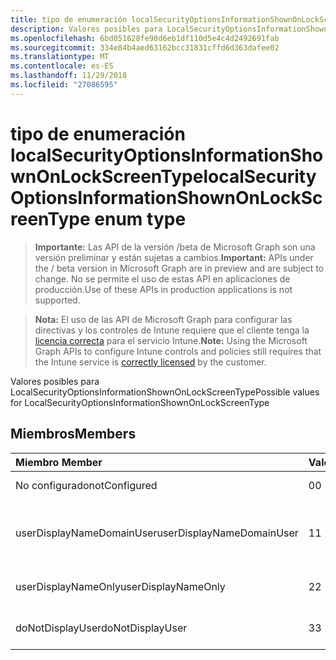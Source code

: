 ```yaml
---
title: tipo de enumeración localSecurityOptionsInformationShownOnLockScreenType
description: Valores posibles para LocalSecurityOptionsInformationShownOnLockScreenType
ms.openlocfilehash: 6bd051628fe98d6eb1df110d5e4c4d2492691fab
ms.sourcegitcommit: 334e84b4aed63162bcc31831cffd6d363dafee02
ms.translationtype: MT
ms.contentlocale: es-ES
ms.lasthandoff: 11/29/2018
ms.locfileid: "27086595"
---
```

# <a name="localsecurityoptionsinformationshownonlockscreentype-enum-type"></a><span data-ttu-id="cc9c7-103">tipo de enumeración localSecurityOptionsInformationShownOnLockScreenType</span><span class="sxs-lookup"><span data-stu-id="cc9c7-103">localSecurityOptionsInformationShownOnLockScreenType enum type</span></span>

> <span data-ttu-id="cc9c7-104">**Importante:** Las API de la versión /beta de Microsoft Graph son una versión preliminar y están sujetas a cambios.</span><span class="sxs-lookup"><span data-stu-id="cc9c7-104">**Important:** APIs under the / beta version in Microsoft Graph are in preview and are subject to change.</span></span> <span data-ttu-id="cc9c7-105">No se permite el uso de estas API en aplicaciones de producción.</span><span class="sxs-lookup"><span data-stu-id="cc9c7-105">Use of these APIs in production applications is not supported.</span></span>

> <span data-ttu-id="cc9c7-106">**Nota:** El uso de las API de Microsoft Graph para configurar las directivas y los controles de Intune requiere que el cliente tenga la [licencia correcta](https://go.microsoft.com/fwlink/?linkid=839381) para el servicio Intune.</span><span class="sxs-lookup"><span data-stu-id="cc9c7-106">**Note:** Using the Microsoft Graph APIs to configure Intune controls and policies still requires that the Intune service is [correctly licensed](https://go.microsoft.com/fwlink/?linkid=839381) by the customer.</span></span>

<span data-ttu-id="cc9c7-107">Valores posibles para LocalSecurityOptionsInformationShownOnLockScreenType</span><span class="sxs-lookup"><span data-stu-id="cc9c7-107">Possible values for LocalSecurityOptionsInformationShownOnLockScreenType</span></span>
## <a name="members"></a><span data-ttu-id="cc9c7-108">Miembros</span><span class="sxs-lookup"><span data-stu-id="cc9c7-108">Members</span></span>
|<span data-ttu-id="cc9c7-109">Miembro	</span><span class="sxs-lookup"><span data-stu-id="cc9c7-109">Member</span></span>|<span data-ttu-id="cc9c7-110">Valor</span><span class="sxs-lookup"><span data-stu-id="cc9c7-110">Value</span></span>|<span data-ttu-id="cc9c7-111">Descripción</span><span class="sxs-lookup"><span data-stu-id="cc9c7-111">Description</span></span>|
|:---|:---|:---|
|<span data-ttu-id="cc9c7-112">No configurado</span><span class="sxs-lookup"><span data-stu-id="cc9c7-112">notConfigured</span></span>|<span data-ttu-id="cc9c7-113">0</span><span class="sxs-lookup"><span data-stu-id="cc9c7-113">0</span></span>|<span data-ttu-id="cc9c7-114">No configurado</span><span class="sxs-lookup"><span data-stu-id="cc9c7-114">Not Configured</span></span>|
|<span data-ttu-id="cc9c7-115">userDisplayNameDomainUser</span><span class="sxs-lookup"><span data-stu-id="cc9c7-115">userDisplayNameDomainUser</span></span>|<span data-ttu-id="cc9c7-116">1</span><span class="sxs-lookup"><span data-stu-id="cc9c7-116">1</span></span>|<span data-ttu-id="cc9c7-117">Nombre de usuario para mostrar, nombres de dominio y usuario</span><span class="sxs-lookup"><span data-stu-id="cc9c7-117">User display name, domain and user names</span></span>|
|<span data-ttu-id="cc9c7-118">userDisplayNameOnly</span><span class="sxs-lookup"><span data-stu-id="cc9c7-118">userDisplayNameOnly</span></span>|<span data-ttu-id="cc9c7-119">2</span><span class="sxs-lookup"><span data-stu-id="cc9c7-119">2</span></span>|<span data-ttu-id="cc9c7-120">Sólo nombre de usuario para mostrar</span><span class="sxs-lookup"><span data-stu-id="cc9c7-120">User display name only</span></span>|
|<span data-ttu-id="cc9c7-121">doNotDisplayUser</span><span class="sxs-lookup"><span data-stu-id="cc9c7-121">doNotDisplayUser</span></span>|<span data-ttu-id="cc9c7-122">3</span><span class="sxs-lookup"><span data-stu-id="cc9c7-122">3</span></span>|<span data-ttu-id="cc9c7-123">No mostrar información de usuario</span><span class="sxs-lookup"><span data-stu-id="cc9c7-123">Do not display user information</span></span>|





